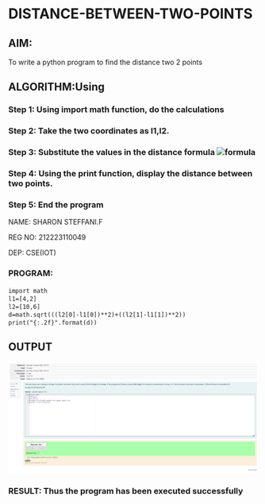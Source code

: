 # DISTANCE-BETWEEN-TWO-POINTS

## AIM:
To write a python program to find the distance two 2 points
## ALGORITHM:Using 
### Step 1: Using import math function, do the calculations
### Step 2: Take the two coordinates as l1,l2.
### Step 3: Substitute the values in the distance formula  ![formula](/formula.JPG)
### Step 4: Using the print function, display the distance between two points.
### Step 5: End the program

NAME: SHARON STEFFANI.F

REG NO: 212223110049

DEP: CSE(IOT)
### PROGRAM:
```
import math
l1=[4,2]
l2=[10,6]
d=math.sqrt(((l2[0]-l1[0])**2)+((l2[1]-l1[1])**2))
print("{:.2f}".format(d))
  ```
## OUTPUT

![alt text](image-1.png)

### RESULT: Thus the program has been executed successfully
